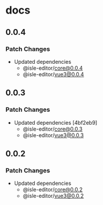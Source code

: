 # docs

## 0.0.4

### Patch Changes

- Updated dependencies
  - @isle-editor/core@0.0.4
  - @isle-editor/vue3@0.0.4

## 0.0.3

### Patch Changes

- Updated dependencies [4bf2eb9]
  - @isle-editor/core@0.0.3
  - @isle-editor/vue3@0.0.3

## 0.0.2

### Patch Changes

- Updated dependencies
  - @isle-editor/core@0.0.2
  - @isle-editor/vue3@0.0.2
